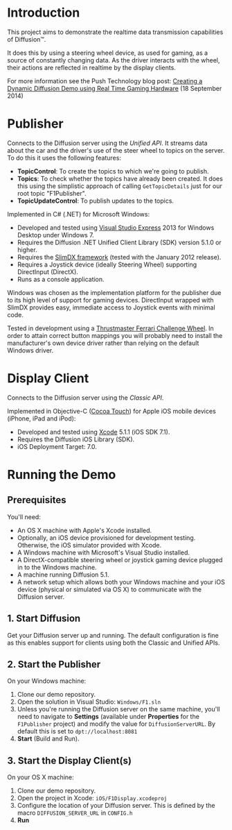 # Introduction

This project aims to demonstrate the realtime data transmission capabilities of Diffusion&trade;.

It does this by using a steering wheel device, as used for gaming, as a source of constantly changing
data. As the driver interacts with the wheel, their actions are reflected in realtime by the display
clients.

For more information see the Push Technology blog post:
[Creating a Dynamic Diffusion Demo using Real Time Gaming Hardware](http://www.pushtechnology.com/2014/09/18/creating-dynamic-diffusion-demo-real-time-gaming-hardware/) (18 September 2014)

# Publisher

Connects to the Diffusion server using the *Unified API*. It streams data about the car and the
driver's use of the steer wheel to topics on the server. To do this it uses the following features:

- **TopicControl**: To create the topics to which we're going to publish.
- **Topics**: To check whether the topics have already been created. It does this using the
  simplistic approach of calling `GetTopicDetails` just for our root topic "F1Publisher".
- **TopicUpdateControl**: To publish updates to the topics.

Implemented in C# (.NET) for Microsoft Windows:

- Developed and tested using
  [Visual Studio Express](http://www.visualstudio.com/en-us/products/visual-studio-express-vs.aspx)
  2013 for Windows Desktop under Windows 7.
- Requires the Diffusion .NET Unified Client Library (SDK) version 5.1.0 or higher.
- Requires the [SlimDX framework](http://www.slimdx.org) (tested with the January 2012 release).
- Requires a Joystick device (ideally Steering Wheel) supporting DirectInput (DirectX).
- Runs as a console application.

Windows was chosen as the implementation platform for the publisher due to its high level of support
for gaming devices. DirectInput wrapped with SlimDX provides easy, immediate access to Joystick events with
minimal code.

Tested in development using a
[Thrustmaster Ferrari Challenge Wheel](http://www.thrustmaster.com/products/ferrari-challenge-racing-wheel-pc-ps3).
In order to attain correct button mappings you will probably need to install the manufacturer's own device driver
rather than relying on the default Windows driver.

# Display Client

Connects to the Diffusion server using the *Classic API*.

Implemented in Objective-C ([Cocoa Touch](https://developer.apple.com/technologies/ios/cocoa-touch.html))
for Apple iOS mobile devices (iPhone, iPad and iPod):

- Developed and tested using [Xcode](https://developer.apple.com/xcode/) 5.1.1 (iOS SDK 7.1).
- Requires the Diffusion iOS Library (SDK).
- iOS Deployment Target: 7.0.

# Running the Demo

## Prerequisites

You'll need:

- An OS X machine with Apple's Xcode installed.
- Optionally, an iOS device provisioned for development testing. Otherwise, the iOS simulator provided with Xcode.
- A Windows machine with Microsoft's Visual Studio installed.
- A DirectX-compatible steering wheel or joystick gaming device plugged in to the Windows machine.
- A machine running Diffusion 5.1.
- A network setup which allows both your Windows machine and your iOS device (physical or simulated via OS X) to communicate with the Diffusion server.

## 1. Start Diffusion

Get your Diffusion server up and running. The default configuration is fine as this enables support for clients using both the Classic and Unified APIs.

## 2. Start the Publisher

On your Windows machine:

1. Clone our demo repository.
2. Open the solution in Visual Studio: `Windows/F1.sln`
3. Unless you're running the Diffusion server on the same machine, you'll need to navigate to **Settings** (available under **Properties** for the `F1Publisher` project) and modify the value for `DiffusionServerURL`. By default this is set to `dpt://localhost:8081`
4. **Start** (Build and Run).

## 3. Start the Display Client(s)

On your OS X machine:

1. Clone our demo repository.
2. Open the project in Xcode: `iOS/F1Display.xcodeproj`
3. Configure the location of your Diffusion server. This is defined by the macro `DIFFUSION_SERVER_URL` in `CONFIG.h`
4. **Run**